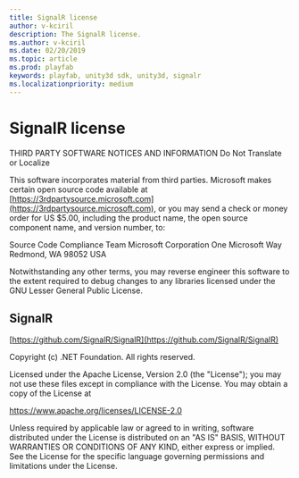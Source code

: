 ```yaml
---
title: SignalR license
author: v-kciril
description: The SignalR license.
ms.author: v-kciril
ms.date: 02/20/2019
ms.topic: article
ms.prod: playfab
keywords: playfab, unity3d sdk, unity3d, signalr
ms.localizationpriority: medium
---
```


# SignalR license

THIRD PARTY SOFTWARE NOTICES AND INFORMATION
Do Not Translate or Localize

This software incorporates material from third parties. Microsoft makes certain 
open source code available at [https://3rdpartysource.microsoft.com](https://3rdpartysource.microsoft.com), or you may 
send a check or money order for US $5.00, including the product name, the open 
source component name, and version number, to:

Source Code Compliance Team
Microsoft Corporation
One Microsoft Way
Redmond, WA 98052
USA

Notwithstanding any other terms, you may reverse engineer this software to the 
extent required to debug changes to any libraries licensed under the GNU Lesser 
General Public License.


## SignalR

[https://github.com/SignalR/SignalR](https://github.com/SignalR/SignalR)

Copyright (c) .NET Foundation. All rights reserved.

Licensed under the Apache License, Version 2.0 (the "License"); you may not use
these files except in compliance with the License. You may obtain a copy of the
License at

https://www.apache.org/licenses/LICENSE-2.0

Unless required by applicable law or agreed to in writing, software distributed
under the License is distributed on an "AS IS" BASIS, WITHOUT WARRANTIES OR
CONDITIONS OF ANY KIND, either express or implied. See the License for the
specific language governing permissions and limitations under the License.
